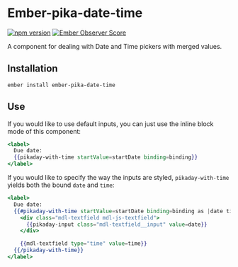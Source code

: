 # Ember-pika-date-time

[![npm version](https://badge.fury.io/js/ember-pika-date-time.svg)](http://badge.fury.io/js/ember-pika-date-time)
[![Ember Observer Score](http://emberobserver.com/badges/ember-pika-date-time.svg)](http://emberobserver.com/addons/ember-pika-date-time)

A component for dealing with Date and Time pickers with merged values.

## Installation

`ember install ember-pika-date-time`

## Use

If you would like to use default inputs, you can just use the inline block mode of this component:

```hbs
<label>
  Due date:
  {{pikaday-with-time startValue=startDate binding=binding}}
</label>
```

If you would like to specify the way the inputs are styled, `pikaday-with-time` yields both the bound `date` and `time`:

```hbs
<label>
  Due date:
  {{#pikaday-with-time startValue=startDate binding=binding as |date time|}}
    <div class="mdl-textfield mdl-js-textfield">
      {{pikaday-input class="mdl-textfield__input" value=date}}
    </div>

    {{mdl-textfield type="time" value=time}}
  {{/pikaday-with-time}}
</label>
```

